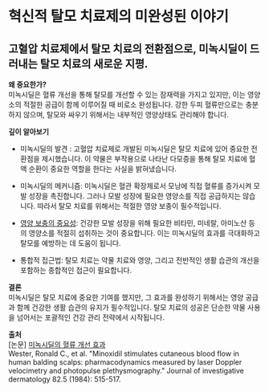 
# 혁신적 탈모 치료제의 미완성된 이야기
## 고혈압 치료제에서 탈모 치료의 전환점으로, 미녹시딜이 드러내는 탈모 치료의 새로운 지평.

**왜 중요한가?**   
미녹시딜은 혈류 개선을 통해 탈모를 개선할 수 있는 잠재력을 가지고 있지만, 이는 영양소의 적절한 공급이 함께 이루어질 때 비로소 완성됩니다. 강한 두피 혈류만으로는 충분하지 않으며, 탈모와 싸우기 위해서는 내부적인 영양상태도 관리해야 합니다.

**깊이 알아보기**
- 미녹시딜의 발견 : 고혈압 치료제로 개발된 미녹시딜은 탈모 치료에 있어 중요한 전환점을 제시했습니다. 이 약물은 부작용으로 나타난 다모증을 통해 탈모 치료에 혈액 순환이 중요한 역할을 한다는 사실을 밝혀냈습니다.

- 미녹시딜의 메커니즘: 미녹시딜은 혈관 확장제로서 모낭에 직접 혈류를 증가시켜 모발 성장을 촉진합니다. 그러나 모발 성장에 필요한 영양소를 직접 공급하지는 않습니다. 따라서 탈모 치료를 위해서는 적절한 영양 보충이 필수적입니다.

- [영양 보충의 중요성](/m04/m0403/m040301/m04030102): 건강한 모발 성장을 위해 필요한 비타민, 미네랄, 아미노산 등의 영양소를 적절히 섭취하는 것이 중요합니다. 이는 미녹시딜의 효과를 극대화하고 탈모를 예방하는 데 도움이 됩니다.

- 통합적 접근법: 탈모 치료는 약물 치료와 영양, 그리고 전반적인 생활 습관의 개선을 포함하는 종합적인 접근이 필요합니다.

**결론**    
미녹시딜은 탈모 치료에 중요한 기여를 했지만, 그 효과를 완성하기 위해서는 영양 공급과 함께 건강한 생활 습관의 유지가 필수적입니다. 탈모 치료의 성공은 단순한 약물 사용을 넘어서는 포괄적인 건강 관리 전략에서 시작됩니다.

**출처**    
[논문] [미녹시딜의 혈류 개선 효과](/m04/m0407/m040707)    
Wester, Ronald C., et al. "Minoxidil stimulates cutaneous blood flow in human balding scalps: pharmacodynamics measured by laser Doppler velocimetry and photopulse plethysmography." Journal of investigative dermatology 82.5 (1984): 515-517.
<!--stackedit_data:
eyJoaXN0b3J5IjpbLTcwNzc0MDI5LC0xNDA0NTk1MDc0XX0=
-->